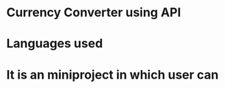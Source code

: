<h1>Currency Converter using API</h1>
<h1>Languages used<h1>
<p>It is an miniproject in which user can </p>

